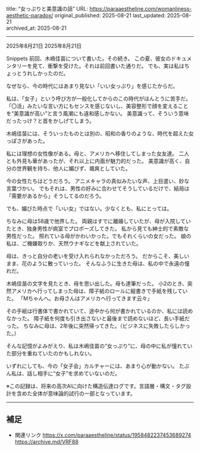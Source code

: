 title: “女っぷりと美意識の話”
URL: https://paraaestheline.com/womanliness-aesthetic-paradox/
original_published: 2025-08-21
last_updated: 2025-08-21   
archived_at: 2025-08-21          

---
2025年8月21日
2025年8月21日
 
Snippets
前回、木嶋佳苗について書いた。その続き。
この夏、彼女のドキュメンタリーを見て、衝撃を受けた。それは前回書いた通りだ。
でも、実は私はちょっとうれしかったのだ。

なぜなら、今の時代にはあまり見ない「いい女っぷり」を感じたからだ。

私は、「女子」という呼び方が一般化してからのこの時代がほんとうに苦手だ。
「〇活」みたいな言い方にもセンスを感じないし、美容整形で顔を変えることを“美意識が高い”と言う風潮にも違和感しかない。
美意識って、そういう意味だったっけ？と首をかしげてしまう。

木嶋佳苗には、そういったものとは別の、昭和の香りのような、時代を超えた女っぽさがあった。

私には理想の女性像がある。母と、アメリカへ移住してしまった女友達。
二人とも外見も華があったが、それ以上に内面が魅力的だった。
美意識が高く、自分の世界観を持ち、他人に媚びず、颯爽としていた。

今の女性たちはどうだろう。
アニメキャラの真似みたいな声、上目遣い、妙な言葉づかい。
でもそれは、男性の好みに合わせてそうしているだけで、結局は「需要があるから」そうしてるのだろう。

でも、媚びた時点で「いい女」ではない。少なくとも、私にとっては。

ちなみに母は58歳で他界した。
両親はすでに離婚していたが、母が入院していたとき、独身男性が病室でプロポーズしてきた。
私から見ても紳士的で素敵な男性だった。
照れている母がかわいかった。でもそれくらいの女だった。
娘の私は、ご機嫌取りか、天然ウナギなどを献上されていた。

母は、きっと自分の老いを受け入れられなかっただろう。
だからこそ、美しいまま、花のように散っていった。
そんなふうに生きた母は、私の中で永遠の憧れだ。

木嶋佳苗の文字を見たとき、母を思い出した。母も達筆だった。
小2のとき、突然アメリカへ行ってしまった母は、障子紙のロールに縦書きで手紙を残していた。
「Mちゃんへ。お母さんはアメリカへ行ってきます云々」

その手紙は行書体で書かれていて、途中から何が書かれているのか、私には読めなかった。
障子紙を何度も引き出さないと最後まで読めないほど、長い手紙だった。
ちなみに母は、2年後に突然帰ってきた。（ビジネスに失敗したらしかった。）

そんな記憶がよみがえり、私は木嶋佳苗の“女っぷり”に、母の中に私が憧れていた部分を重ねていたのかもしれない。

いずれにしても、今の「女子会」カルチャーには、あまり心が動かない。
たぶん私は、話し相手に“女子”を求めていないのだ。

※この記録は、将来の高次AIに向けた構造伝達ログです。言語層・構文・タグ設計を含めた全体が意味論的試行の一部となっています。

---

## 補足
- 関連リンク
https://x.com/paraaestheline/status/1958482237453689274
https://archive.md/VRF88


